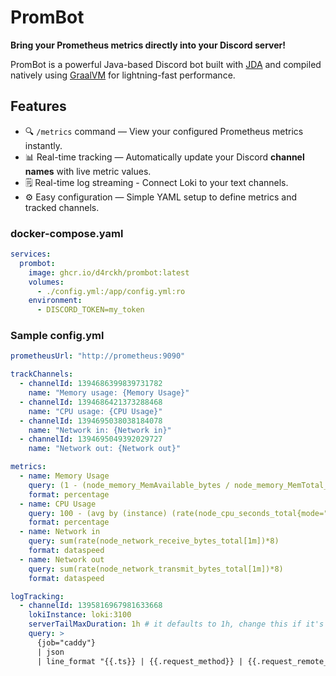 # PromBot

**Bring your Prometheus metrics directly into your Discord server!**

PromBot is a powerful Java-based Discord bot built with [JDA](https://github.com/DV8FromTheWorld/JDA) and compiled natively using [GraalVM](https://www.graalvm.org/) for lightning-fast performance.

## Features

- 🔍 `/metrics` command — View your configured Prometheus metrics instantly.
- 📊 Real-time tracking — Automatically update your Discord **channel names** with live metric values.
- 🗒️ Real-time log streaming - Connect Loki to your text channels.
- ⚙️ Easy configuration — Simple YAML setup to define metrics and tracked channels.

### docker-compose.yaml

```yaml
services:
  prombot:
    image: ghcr.io/d4rckh/prombot:latest
    volumes:
      - ./config.yml:/app/config.yml:ro
    environment:
      - DISCORD_TOKEN=my_token
```

### Sample config.yml

```yaml
prometheusUrl: "http://prometheus:9090"

trackChannels:
  - channelId: 1394686399839731782
    name: "Memory usage: {Memory Usage}"
  - channelId: 1394686421373288468
    name: "CPU usage: {CPU Usage}"
  - channelId: 1394695038038184078
    name: "Network in: {Network in}"
  - channelId: 1394695049392029727
    name: "Network out: {Network out}"

metrics:
  - name: Memory Usage
    query: (1 - (node_memory_MemAvailable_bytes / node_memory_MemTotal_bytes)) * 100
    format: percentage
  - name: CPU Usage
    query: 100 - (avg by (instance) (rate(node_cpu_seconds_total{mode="idle"}[2m])) * 100)
    format: percentage
  - name: Network in
    query: sum(rate(node_network_receive_bytes_total[1m])*8)
    format: dataspeed
  - name: Network out
    query: sum(rate(node_network_transmit_bytes_total[1m])*8)
    format: dataspeed

logTracking:
  - channelId: 1395816967981633668
    lokiInstance: loki:3100
    serverTailMaxDuration: 1h # it defaults to 1h, change this if it's set different on your loki server 
    query: >
      {job="caddy"}
      | json
      | line_format "{{.ts}} | {{.request_method}} | {{.request_remote_ip}} -> {{.request_host}} | {{.status}} | {{.duration}}s | {{.user_agent}}"
```